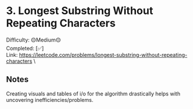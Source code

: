 # 3. Longest Substring Without Repeating Characters

Difficulty: 🟡Medium🟡 \
Completed: [✅] \
Link: https://leetcode.com/problems/longest-substring-without-repeating-characters \

## Notes

Creating visuals and tables of i/o for the algorithm drastically helps with uncovering inefficiencies/problems.
